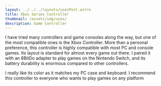 ```yaml
---
layout: ../../../layouts/usesPost.astro
title: Xbox Series Controller
thumbnail: /assets/img/uses/
description: Game Controller
---
```

I have tried many controllers and game consoles along the way, but one of the most compatible ones is the Xbox Controller. More than a personal preference, this controller is highly compatible with most PC and console games. Its layout is standard for almost every game out there. I paired it with an 8BitDo adapter to play games on the Nintendo Switch, and its battery durability is enormous compared to other controllers.

I really like its color as it matches my PC case and keyboard. I recommend this controller to everyone who wants to play games on any platform